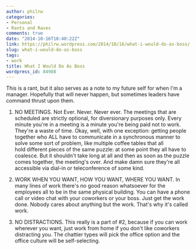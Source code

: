 ```yaml
---
author: philrw
categories:
- Personal
- Rants and Raves
comments: true
date: "2014-10-16T18:40:22Z"
link: https://philrw.wordpress.com/2014/10/16/what-i-would-do-as-boss/
slug: what-i-would-do-as-boss
tags:
- work
title: What I Would Do As Boss
wordpress_id: 84988
---
```


This is a rant, but it also serves as a note to my future self for when I'm a manager. Hopefully that will never happen, but sometimes leaders have command thrust upon them.



	
  1. NO MEETINGS. Not Ever. Never. Never ever. The meetings that are scheduled are strictly optional, for diversionary purposes only. Every minute you're in a meeting is a minute you're being paid not to work. They're a waste of time. Okay, well, with one exception: getting people together who ALL have to communicate in a synchronous manner to solve some sort of problem, like multiple coffee tables that all hold different pieces of the same puzzle: at some point they all have to coalesce. But it shouldn't take long at all and then as soon as the puzzle comes together, the meeting's over. And make damn sure they're all accessible via dial-in or teleconference of some kind.

	
  2. WORK WHEN YOU WANT, HOW YOU WANT, WHERE YOU WANT. In many lines of work there's no good reason whatsoever for the employees all to be in the same physical building. You can have a phone call or video chat with your coworkers or your boss. Just get the work done. Nobody cares about anything but the work. That's why it's called work.

	
  3. NO DISTRACTIONS. This really is a part of #2, because if you can work wherever you want, just work from home if you don't like coworkers distracting you. The chattier types will pick the office option and the office culture will be self-selecting.


